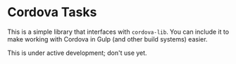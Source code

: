 # Cordova Tasks

This is a simple library that interfaces with `cordova-lib`. You can include it to make working with Cordova in Gulp (and other
build systems) easier.

This is under active development; don't use yet.
